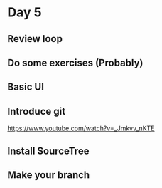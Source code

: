 # Day 5

## Review loop
## Do some exercises (Probably)
## Basic UI
## Introduce git
https://www.youtube.com/watch?v=_Jmkvv_nKTE
## Install SourceTree
## Make your branch


